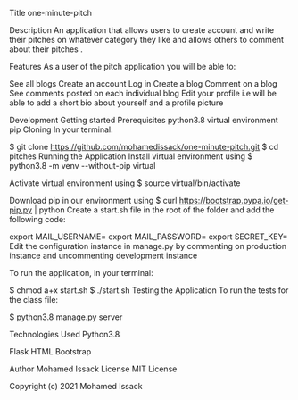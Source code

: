 Title
one-minute-pitch

Description
An application that allows users to create account and write their pitches on whatever category they like and allows others to comment about their pitches .

Features
As a user of the pitch application you will be able to:

See all blogs Create an account Log in Create a blog Comment on a blog See comments posted on each individual blog Edit your profile i.e will be able to add a short bio about yourself and a profile picture

Development
Getting started Prerequisites python3.8 virtual environment pip Cloning In your terminal:

$ git clone https://github.com/mohamedissack/one-minute-pitch.git $ cd pitches Running the Application Install virtual environment using $ python3.8 -m venv --without-pip virtual

Activate virtual environment using $ source virtual/bin/activate

Download pip in our environment using $ curl https://bootstrap.pypa.io/get-pip.py | python Create a start.sh file in the root of the folder and add the following code:

export MAIL_USERNAME= export MAIL_PASSWORD= export SECRET_KEY= Edit the configuration instance in manage.py by commenting on production instance and uncommenting development instance

To run the application, in your terminal:

$ chmod a+x start.sh $ ./start.sh Testing the Application To run the tests for the class file:

$ python3.8 manage.py server

Technologies Used
Python3.8

 Flask
  HTML
Bootstrap

Author
Mohamed Issack
License
MIT License

Copyright (c) 2021 Mohamed Issack